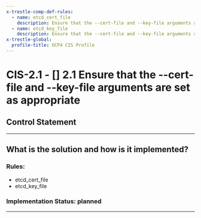 ```yaml
---
x-trestle-comp-def-rules:
  - name: etcd_cert_file
    description: Ensure that the --cert-file and --key-file arguments are set as appropriate
  - name: etcd_key_file
    description: Ensure that the --cert-file and --key-file arguments are set as appropriate
x-trestle-global:
  profile-title: OCP4 CIS Profile
---
```


# CIS-2.1 - \[\] 2.1 Ensure that the --cert-file and --key-file arguments are set as appropriate

## Control Statement

______________________________________________________________________

## What is the solution and how is it implemented?

<!-- For implementation status enter one of: implemented, partial, planned, alternative, not-applicable -->

<!-- Note that the list of rules under ### Rules: is read-only and changes will not be captured after assembly to JSON -->

### Rules:

  - etcd_cert_file
  - etcd_key_file

### Implementation Status: planned

______________________________________________________________________
